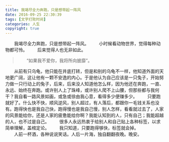 ```yaml
---
title: 我竭尽全力奔跑，只是想带起一阵风
date: 2016-09-25 22:30:39
tags: [文字打败时间]
categories: 人生
copyright: true
---
```

　　我竭尽全力奔跑，只是想带起一阵风。
　　小时候看动物世界，觉得每种动物都可怜。
　　后来觉得人也无非如此。<!--more-->
>　　“如果我不爱你，我将所向披靡”。

　　从前有只乌龟，他只能在井底打转，但是和别的乌龟不一样，他知道外面的天地更广阔，这让他有一颗不安逸的内心。于是他认为自己应该是一只兔子，开始努力做一只行动上的兔子，后来，后来没人知道他怎么样，因为他还在奔跑，一直、永远、始终在奔跑。或许别人上了珠峰，或许别人爬不上山腰，但那些都与我何干？我自看一路风景如画，或急或徐由我心意，看得多少便赚多少。
　　只要跑就好了。什么快不快，顺风逆风，别人超过，有人落后，都跟你一毛钱关系也没有。跑得快也是我自己快，跑得慢也是我自己慢，别人怎样，看看就过去了，人家的风景能给你，还是人家的疲惫能给你啊？我能认知到的人，只有自己；我能超越的人，也不过是自己。
　　很多人永远热衷于给别人和自己贴上各种标签，以求简单理解，盖棺定论。
　　我只知道，只要跑得够快，标签就会掉。   
　　人前一杯酒，各种说说笑话。人后一片海，独自翻翻夜晚。晚安。